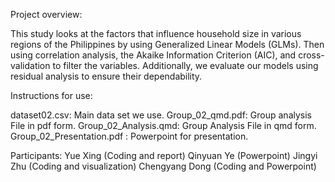 Project overview:

This study looks at the factors that influence household size in various regions of the Philippines by using Generalized Linear Models (GLMs). Then using correlation analysis, the Akaike Information Criterion (AIC), and cross-validation to filter the variables. Additionally, we evaluate our models using residual analysis to ensure their dependability. 

Instructions for use:

dataset02.csv: Main data set we use.
Group_02_qmd.pdf: Group analysis File in pdf form.
Group_02_Analysis.qmd: Group Analysis File in qmd form.
Group_02_Presentation.pdf : Powerpoint for presentation.

Participants:
Yue Xing (Coding and report)
Qinyuan Ye (Powerpoint)
Jingyi Zhu (Coding and visualization)
Chengyang Dong (Coding and Powerpoint)
